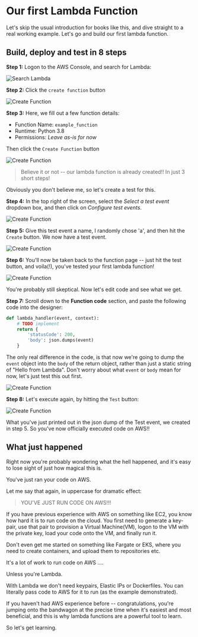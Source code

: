 # Our first Lambda Function

Let's skip the usual introduction for books like this, and dive straight to a real working example. Let's go and build our first lambda function.

## Build, deploy and test in 8 steps

**Step 1:** Logon to the AWS Console, and search for Lambda:

![Search Lambda](images/01/step_01_search_lambda.png)

**Step 2:** Click the `create function` button

![Create Function](images/01/step_02_create_function.png)

**Step 3:** Here, we fill out a few function details:

* Function Name: `example_function`
* Runtime: Python 3.8
* Permissions: *Leave as-is for now*

Then click the `Create Function` button

![Create Function](images/01/step_03_function_details.png)

> Believe it or not -- our lambda function is already created!! 
> In just 3 short steps!

Obviously you don't believe me, so let's create a test for this.

**Step 4:** In the top right of the screen, select the *Select a test event* dropdown box, and then click on *Configure test events*.

![Create Function](images/01/step_04_create_test_event.png)

**Step 5:** Give this test event a name, I randomly chose 'a', and then hit the `Create` button. We now have a test event.

![Create Function](images/01/step_05_test_event.png)

**Step 6:** You'll now be taken back to the function page -- just hit the test button, and voila(!), you've tested your first lambda function!

![Create Function](images/01/step_06_test.png)

You're probably still skeptical. Now let's edit code and see what we get.

**Step 7:** Scroll down to the **Function code** section, and paste the following code into the designer:

```python
def lambda_handler(event, context):
    # TODO implement
    return {
        'statusCode': 200,
        'body': json.dumps(event)
    }

```

The only real difference in the code, is that now we're going to dump the `event` object into the `body` of the return object, rather than just a static string of "Hello from Lambda". Don't worry about what `event` or `body` mean for now, let's just test this out first.

![Create Function](images/01/step_07_modify_code.png)

**Step 8:** Let's execute again, by hitting the `Test` button:

![Create Function](images/01/step_08_retest.png)

What you've just printed out in the json dump of the Test event, we created in step 5. So you've now officially executed code on AWS!!

## What just happened

Right now you're probably wondering what the hell happened, and it's easy to lose sight of just how magical this is.

You've just ran your code on AWS.

Let me say that again, in uppercase for dramatic effect:

> YOU'VE JUST RUN CODE ON AWS!!!

If you have previous experience with AWS on something like EC2, you know how hard it is to run code on the cloud. You first need to generate a key-pair, use that pair to provision a Virtual Machine(VM), logon to the VM with the private key, load your code onto the VM, and finally run it.

Don't even get me started on something like Fargate or EKS, where you need to create containers, and upload them to repositories etc.

It's a lot of work to run code on AWS ....

Unless you're Lambda.

With Lambda we don't need keypairs, Elastic IPs or Dockerfiles. You can literally pass code to AWS for it to run (as the example demonstrated). 

If you haven't had AWS experience before -- congratulations, you're jumping onto the bandwagon at the precise time when it's easiest and most beneficial, and this is why lambda functions are a powerful tool to learn.

So let's get learning.
